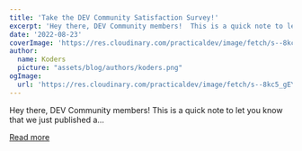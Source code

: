 ```yaml
---
title: 'Take the DEV Community Satisfaction Survey!'
excerpt: 'Hey there, DEV Community members!  This is a quick note to let you know that we just published a...'
date: '2022-08-23'
coverImage: 'https://res.cloudinary.com/practicaldev/image/fetch/s--8kc5_gEY--/c_imagga_scale,f_auto,fl_progressive,h_420,q_auto,w_1000/https://dev-to-uploads.s3.amazonaws.com/uploads/articles/xeyg0nsybxkkscfamy32.png'
author:
  name: Koders
  picture: "assets/blog/authors/koders.png"
ogImage:
  url: 'https://res.cloudinary.com/practicaldev/image/fetch/s--8kc5_gEY--/c_imagga_scale,f_auto,fl_progressive,h_420,q_auto,w_1000/https://dev-to-uploads.s3.amazonaws.com/uploads/articles/xeyg0nsybxkkscfamy32.png'
---
```


Hey there, DEV Community members!  This is a quick note to let you know that we just published a...

[Read more](https://dev.to/devteam/take-the-dev-community-satisfaction-survey-3gja)
